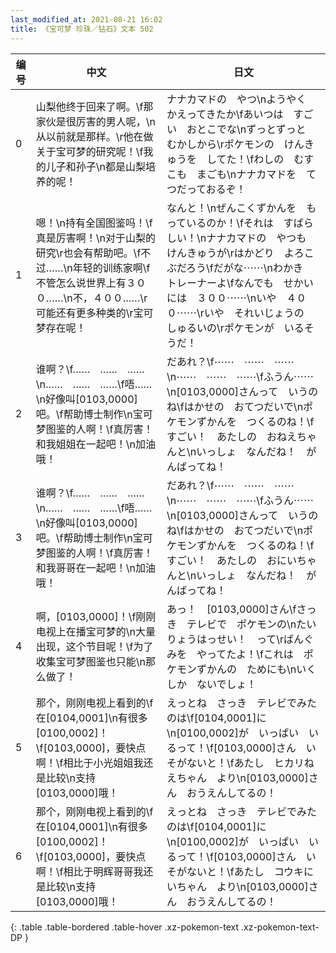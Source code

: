 ```yaml
---
last_modified_at: 2021-08-21 16:02
title: 《宝可梦 珍珠／钻石》文本 502
---
```

| 编号 | 中文 | 日文 |
| ---- | ---- | ---- |
| 0 | 山梨他终于回来了啊。\f那家伙是很厉害的男人呢，\n从以前就是那样。\r他在做关于宝可梦的研究呢！\f我的儿子和孙子\n都是山梨培养的呢！ | ナナカマドの　やつ\nようやく　かえってきたか\fあいつは　すごい　おとこでな\nずっとずっと　むかしから\rポケモンの　けんきゅうを　してた！\fわしの　むすこも　まごも\nナナカマドを　てつだっておるぞ！ |
| 1 | 嗯！\n持有全国图鉴吗！\f真是厉害啊！\n对于山梨的研究\r也会有帮助吧。\f不过……\n年轻的训练家啊\f不管怎么说世界上有３００……\n不，４００……\r可能还有更多种类的\r宝可梦存在呢！ | なんと！\nぜんこくずかんを　もっているのか！\fそれは　すばらしい！\nナナカマドの　やつも　けんきゅうが\rはかどり　よろこぶだろう\fだがな⋯⋯\nわかき　トレーナーよ\fなんでも　せかいには　３００⋯⋯\nいや　４００⋯⋯\rいや　それいじょうの　しゅるいの\rポケモンが　いるそうだ！ |
| 2 | 谁啊？\f……　……　……\n……　……　……\f唔……\n好像叫[0103,0000]吧。\f帮助博士制作\n宝可梦图鉴的人啊！\f真厉害！和我姐姐在一起吧！\n加油哦！ | だあれ？\f⋯⋯　⋯⋯　⋯⋯\n⋯⋯　⋯⋯　⋯⋯\fふうん⋯⋯\n[0103,0000]さんって　いうのね\fはかせの　おてつだいで\nポケモンずかんを　つくるのね！\fすごい！　あたしの　おねえちゃんと\nいっしょ　なんだね！　がんばってね！ |
| 3 | 谁啊？\f……　……　……\n……　……　……\f唔……\n好像叫[0103,0000]吧。\f帮助博士制作\n宝可梦图鉴的人啊！\f真厉害！和我哥哥在一起吧！\n加油哦！ | だあれ？\f⋯⋯　⋯⋯　⋯⋯\n⋯⋯　⋯⋯　⋯⋯\fふうん⋯⋯\n[0103,0000]さんって　いうのね\fはかせの　おてつだいで\nポケモンずかんを　つくるのね！\fすごい！　あたしの　おにいちゃんと\nいっしょ　なんだね！　がんばってね！ |
| 4 | 啊，[0103,0000]！\f刚刚电视上在播宝可梦的\n大量出现，这个节目呢！\f为了收集宝可梦图鉴也只能\n那么做了！ | あっ！　[0103,0000]さん\fさっき　テレビで　ポケモンの\nたいりょうはっせい！　って\rばんぐみを　やってたよ！\fこれは　ポケモンずかんの　ためにも\nいくしか　ないでしょ！ |
| 5 | 那个，刚刚电视上看到的\f在[0104,0001]\n有很多[0100,0002]！\f[0103,0000]，要快点啊！\f相比于小光姐姐我还是比较\n支持[0103,0000]哦！ | えっとね　さっき　テレビでみたのは\f[0104,0001]に\n[0100,0002]が　いっぱい　いるって！\f[0103,0000]さん　いそがないと！\fあたし　ヒカリねえちゃん　より\n[0103,0000]さん　おうえんしてるの！ |
| 6 | 那个，刚刚电视上看到的\f在[0104,0001]\n有很多[0100,0002]！\f[0103,0000]，要快点啊！\f相比于明辉哥哥我还是比较\n支持[0103,0000]哦！ | えっとね　さっき　テレビでみたのは\f[0104,0001]に\n[0100,0002]が　いっぱい　いるって！\f[0103,0000]さん　いそがないと！\fあたし　コウキにいちゃん　より\n[0103,0000]さん　おうえんしてるの！ |
{: .table .table-bordered .table-hover .xz-pokemon-text .xz-pokemon-text-DP }
